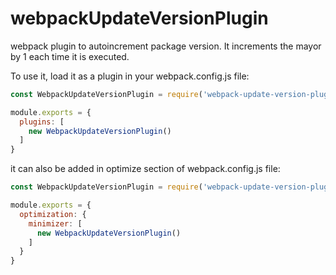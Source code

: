 # webpackUpdateVersionPlugin
webpack plugin to autoincrement package version. It increments the mayor by 1 each time it is executed.

To use it, load it as a plugin in your webpack.config.js file:

```javascript
const WebpackUpdateVersionPlugin = require('webpack-update-version-plugin');

module.exports = {
  plugins: [
	new WebpackUpdateVersionPlugin()
  ]
}
```

it can also be added in optimize section of webpack.config.js file:

```javascript
const WebpackUpdateVersionPlugin = require('webpack-update-version-plugin');

module.exports = {
  optimization: {
	minimizer: [
	  new WebpackUpdateVersionPlugin()
	]
  }
}
```
